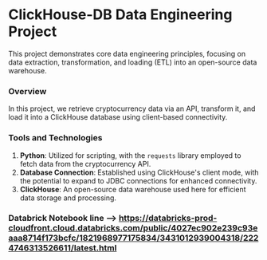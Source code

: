 

# ClickHouse-DB Data Engineering Project

This project demonstrates core data engineering principles, focusing on data extraction, transformation, and loading (ETL) into an open-source data warehouse.

### Overview

In this project, we retrieve cryptocurrency data via an API, transform it, and load it into a ClickHouse database using client-based connectivity.

### Tools and Technologies

1. **Python**: Utilized for scripting, with the `requests` library employed to fetch data from the cryptocurrency API.
2. **Database Connection**: Established using ClickHouse's client mode, with the potential to expand to JDBC connections for enhanced connectivity.
3. **ClickHouse**: An open-source data warehouse used here for efficient data storage and processing.

### Databrick Notebook line --> https://databricks-prod-cloudfront.cloud.databricks.com/public/4027ec902e239c93eaaa8714f173bcfc/1821968977175834/3431012939004318/2224746313526611/latest.html
